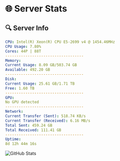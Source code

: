 # 🌐 Server Stats
## 🔍 Server Info
```yaml
CPU: Intel(R) Xeon(R) CPU E5-2699 v4 @ 1454.46MHz
CPU Usage: 7.80%
Cores: 44P | 88T
-----------------------------------
Memory:
Current Usage: 8.09 GB/503.74 GB
Available: 492.20 GB
-----------------------------------
Disk:
Current Usage: 25.61 GB/1.71 TB
Free: 1.60 TB
-----------------------------------
GPU:
No GPU detected
-----------------------------------
Network:
Current Transfer (Sent): 518.74 KB/s
Current Transfer (Received): 6.16 MB/s
Total Sent: 459.24 GB
Total Received: 111.41 GB
-----------------------------------
Uptime:
8d 12h 44m 16s
```
![GitHub Stats](https://img.shields.io/badge/Updated-2025-04-28_05:53:04-blue)